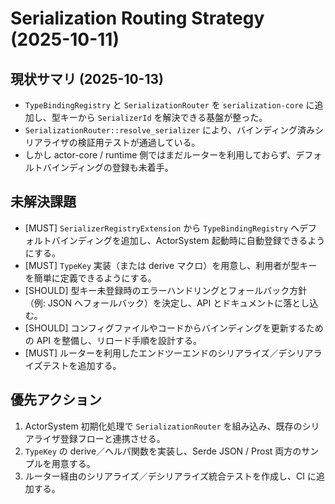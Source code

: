 # Serialization Routing Strategy (2025-10-11)

## 現状サマリ (2025-10-13)
- `TypeBindingRegistry` と `SerializationRouter` を `serialization-core` に追加し、型キーから `SerializerId` を解決できる基盤が整った。
- `SerializationRouter::resolve_serializer` により、バインディング済みシリアライザの検証用テストが通過している。
- しかし actor-core / runtime 側ではまだルーターを利用しておらず、デフォルトバインディングの登録も未着手。

## 未解決課題
- [MUST] `SerializerRegistryExtension` から `TypeBindingRegistry` へデフォルトバインディングを追加し、ActorSystem 起動時に自動登録できるようにする。
- [MUST] `TypeKey` 実装（または derive マクロ）を用意し、利用者が型キーを簡単に定義できるようにする。
- [SHOULD] 型キー未登録時のエラーハンドリングとフォールバック方針（例: JSON へフォールバック）を決定し、API とドキュメントに落とし込む。
- [SHOULD] コンフィグファイルやコードからバインディングを更新するための API を整備し、リロード手順を設計する。
- [MUST] ルーターを利用したエンドツーエンドのシリアライズ／デシリアライズテストを追加する。

## 優先アクション
1. ActorSystem 初期化処理で `SerializationRouter` を組み込み、既存のシリアライザ登録フローと連携させる。
2. `TypeKey` の derive／ヘルパ関数を実装し、Serde JSON / Prost 両方のサンプルを用意する。
3. ルーター経由のシリアライズ／デシリアライズ統合テストを作成し、CI に追加する。
